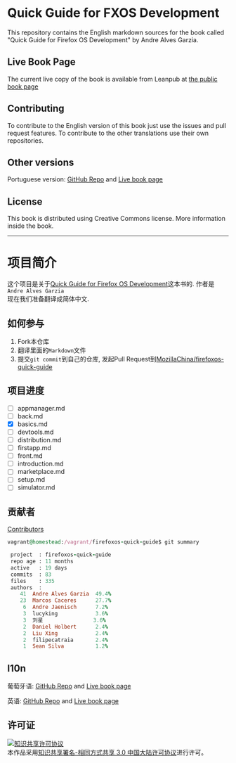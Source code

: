 # Quick Guide for FXOS Development

This repository contains the English markdown sources for the book called "Quick Guide for Firefox OS Development" by Andre Alves Garzia.

## Live Book Page

The current live copy of the book is available from Leanpub at [the public book page](https://leanpub.com/quickguidefirefoxosdevelopment/)

## Contributing

To contribute to the English version of this book just use the issues and pull request features. To contribute to the other translations use their own repositories.

## Other versions

Portuguese version: [GitHub Repo](https://github.com/soapdog/guia-rapido-firefox-os/) and [Live book page](https://leanpub.com/guiarapidofirefoxos)

## License

This book is distributed using Creative Commons license. More information inside the book.


* * *

# 项目简介

这个项目是关于[Quick Guide for Firefox OS Development](https://leanpub.com/quickguidefirefoxosdevelopment)这本书的.
作者是`Andre Alves Garzia`   
现在我们准备翻译成简体中文.

## 如何参与

1. Fork本仓库
2. 翻译里面的`Markdown`文件
3. 提交`git commit`到自己的仓库, 发起Pull Request到[MozillaChina/firefoxos-quick-guide](https://github.com/MozillaChina/firefoxos-quick-guide)

## 项目进度

- [ ] appmanager.md
- [ ] back.md
- [x] basics.md
- [ ] devtools.md
- [ ] distribution.md
- [ ] firstapp.md
- [ ] front.md
- [ ] introduction.md
- [ ] marketplace.md
- [ ] setup.md
- [ ] simulator.md

## 贡献者

[Contributors](https://github.com/MozillaChina/firefoxos-quick-guide/graphs/contributors)

```ruby
vagrant@homestead:/vagrant/firefoxos-quick-guide$ git summary

 project  : firefoxos-quick-guide
 repo age : 11 months
 active   : 19 days
 commits  : 83
 files    : 335
 authors  :
    41  Andre Alves Garzia  49.4%
    23  Marcos Caceres      27.7%
     6  Andre Jaenisch      7.2%
     3  lucyking            3.6%
     3  刘星                3.6%
     2  Daniel Holbert      2.4%
     2  Liu Xing            2.4%
     2  filipecatraia       2.4%
     1  Sean Silva          1.2%


```

## l10n

葡萄牙语: [GitHub Repo](https://github.com/soapdog/guia-rapido-firefox-os/) and [Live book page](https://leanpub.com/guiarapidofirefoxos)

英语: [GitHub Repo](https://github.com/soapdog/firefoxos-quick-guide) and [Live book page](https://leanpub.com/quickguidefirefoxosdevelopment)

## 许可证

<a rel="license" href="http://creativecommons.org/licenses/by-sa/3.0/cn/"><img alt="知识共享许可协议" style="border-width:0" src="https://i.creativecommons.org/l/by-sa/3.0/cn/88x31.png" /></a><br />本作品采用<a rel="license" href="http://creativecommons.org/licenses/by-sa/3.0/cn/">知识共享署名-相同方式共享 3.0 中国大陆许可协议</a>进行许可。